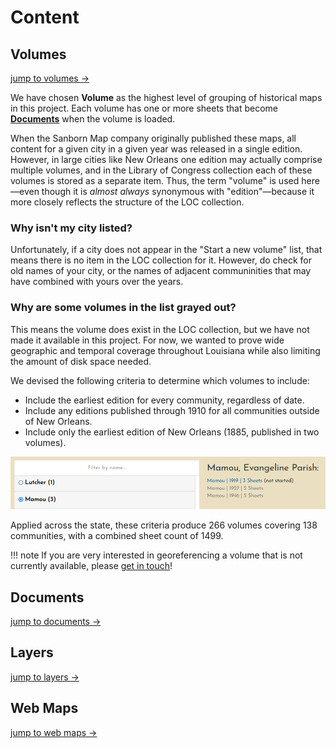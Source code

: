 # Content

## Volumes

[jump to volumes &rarr;](https://oldinsurancemaps.net/loc/volumes)

We have chosen **Volume** as the highest level of grouping of historical maps in this project. Each volume has one or more sheets that become **[Documents](#documents)** when the volume is loaded.

When the Sanborn Map company originally published these maps, all content for a given city in a given year was released in a single edition. However, in large cities like New Orleans one edition may actually comprise multiple volumes, and in the Library of Congress collection each of these volumes is stored as a separate item. Thus, the term "volume" is used here&mdash;even though it is *almost always* synonymous with "edition"&mdash;because it more closely reflects the structure of the LOC collection.

### Why isn't my city listed?
    
Unfortunately, if a city does not appear in the "Start a new volume" list, that means there is no item in the LOC collection for it. However, do check for old names of your city, or the names of adjacent communinities that may have combined with yours over the years.

### Why are some volumes in the list grayed out?

This means the volume does exist in the LOC collection, but we have not made it
available in this project. For now, we wanted to prove wide geographic and temporal coverage throughout Louisiana while also limiting the amount of disk space needed.

We devised the following criteria to determine which volumes to include:

- Include the earliest edition for every community, regardless of date.
- Include any editions published through 1910 for all communities outside of New Orleans.
- Include only the earliest edition of New Orleans (1885, published in two volumes).

![Mamou: 1919 available (earliest edition), 1927 and 1946 unavailable (published after 1910)](img/volumes-grayed-out.png)

Applied across the state, these criteria produce 266 volumes covering 138 communities, with a combined sheet count of 1499.

!!! note
    If you are very interested in georeferencing a volume that is not currently available, please [get in touch](mailto:acox42@lsu.edu)!

## Documents

[jump to documents &rarr;](https://oldinsurancemaps.net/documents)

## Layers

[jump to layers &rarr;](https://oldinsurancemaps.net/layers)

## Web Maps

[jump to web maps &rarr;](https://oldinsurancemaps.net/maps)